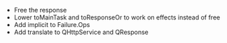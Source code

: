 - Free the response
- Lower toMainTask and toResponseOr to work on effects instead of free
- Add implicit to Failure.Ops
- Add translate to QHttpService and QResponse
